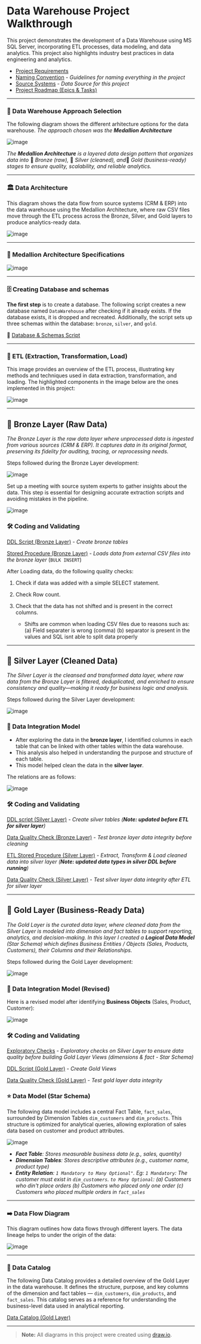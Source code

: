 # Data Warehouse Project Walkthrough

This project demonstrates the development of a Data Warehouse using MS SQL Server, incorporating ETL processes, data modeling, and data analytics. This project also highlights industry best practices in data engineering and analytics.

- [Project Requirements](https://github.com/syedshamael1999/SQL-Data-Warehouse-Project/blob/main/docs/project_requirements.md)
- [Naming Convention](https://github.com/syedshamael1999/SQL-Data-Warehouse-Project/blob/main/docs/naming_convention.md) - *Guidelines for naming everything in the project*
- [Source Systems](https://github.com/syedshamael1999/SQL-Data-Warehouse-Project/tree/main/datasets) - *Data Source for this project*
- [Project Roadmap (Epics & Tasks)](https://www.notion.so/Data-Warehouse-Project-1c1ede7b016a80c9bee9faa1763beaec?pvs=4)
---

### 🧠 Data Warehouse Approach Selection

The following diagram shows the different arhitecture options for the data warehouse. *The approach chosen was the **Medallion Architecture***  

![image](https://github.com/user-attachments/assets/0c97bfb0-0f43-4339-8b22-6109e258ad72)

*The **Medallion Architecture** is a layered data design pattern that organizes data into* 🥉 *Bronze (raw),* 🥈 *Silver (cleaned), and*🥇 *Gold (business-ready) stages to ensure quality, scalability, and reliable analytics.*

---
### 🏛️ Data Architecture

This diagram shows the data flow from source systems (CRM & ERP) into the data warehouse using the Medallion Architecture, where raw CSV files move through the ETL process across the Bronze, Silver, and Gold layers to produce analytics-ready data.  

![image](https://github.com/user-attachments/assets/6b34206f-19b4-4e56-96b9-a309ee212b6f)

---

### 📑 Medallion Architecture Specifications

![image](https://github.com/user-attachments/assets/b77d738e-cb06-45fb-8cc1-608d169c75bc)  

---
### 🗄️ Creating Database and schemas

**The first step** is to create a database. The following script creates a new database named `DataWarehouse` after checking if it already exists. If the database exists, it is dropped and recreated. Additionally, the script sets up three schemas 
within the database: `bronze`, `silver`, and `gold`. 

🔹 [Database & Schemas Script](https://github.com/syedshamael1999/SQL-Data-Warehouse-Project/blob/main/scripts/init_database.sql)


---

### 🔄 ETL (Extraction, Transformation, Load)

This image provides an overview of the ETL process, illustrating key methods and techniques used in data extraction, transformation, and loading. The highlighted components in the image below are the ones implemented in this project:

![image](https://github.com/user-attachments/assets/03755803-1c9e-4cd1-a641-d4d2c1f0791c)  

---
##  🥉 Bronze Layer (Raw Data)

*The Bronze Layer is the raw data layer where unprocessed data is ingested from various sources (CRM & ERP). It captures data in its original format, preserving its fidelity for auditing, tracing, or reprocessing needs.*

Steps followed during the Bronze Layer development: 

![image](https://github.com/user-attachments/assets/f0f5a534-33da-4963-b05a-15e020322df0)  

Set up a meeting with source system experts to gather insights about the data. This step is essential for designing accurate extraction scripts and avoiding mistakes in the pipeline.

![image](https://github.com/user-attachments/assets/85877495-4a59-488c-8d3c-a9ffd0d92004)

### 🛠️ Coding and Validating

[DDL Script (Bronze Layer)](https://github.com/syedshamael1999/SQL-Data-Warehouse-Project/blob/main/scripts/bronze/ddl_bronze.sql) - *Create bronze tables* 

[Stored Procedure (Bronze Layer)](https://github.com/syedshamael1999/SQL-Data-Warehouse-Project/blob/main/scripts/bronze/proc_load_bronze.sql) - *Loads data from external CSV files into the bronze layer* (`BULK INSERT`)

After Loading data, do the following quality checks:
1. Check if data was added with a simple SELECT statement.
2. Check Row count.
3. Check that the data has not shifted and is present in the correct columns.

   - Shifts are common when loading CSV files due to reasons such as: (a) Field separater is wrong (comma) (b) separator is present in the values and SQL isnt able to split data properly

---
## 🥈 Silver Layer (Cleaned Data)

*The Silver Layer is the cleansed and transformed data layer, where raw data from the Bronze Layer is filtered, deduplicated, and enriched to ensure consistency and quality—making it ready for business logic and analysis.*

Steps followed during the Silver Layer development:  

![image](https://github.com/user-attachments/assets/0b0f0302-f4d9-4a30-b09e-20e3aea83e1a)

### 🔗 Data Integration Model
- After exploring the data in the **bronze layer**, I identified columns in each table that can be linked with other tables within the data warehouse.
- This analysis also helped in understanding the purpose and structure of each table.
- This model helped clean the data in the **silver layer**.

The relations are as follows:

![image](https://github.com/user-attachments/assets/44e51822-3a05-43c1-a08c-0791a667881a)


### 🛠️ Coding and Validating
[DDL script (Silver Layer)](https://github.com/syedshamael1999/SQL-Data-Warehouse-Project/blob/main/scripts/silver/ddl_silver.sql) - *Create silver tables (**Note: updated before ETL for silver layer**)*

[Data Quality Check (Bronze Layer)](https://github.com/syedshamael1999/SQL-Data-Warehouse-Project/blob/main/tests/data_quality_check_bronze.sql) - *Test bronze layer data integrity before cleaning*   

[ETL Stored Procedure (Silver Layer)](https://github.com/syedshamael1999/SQL-Data-Warehouse-Project/blob/main/scripts/silver/proc_load_silver.sql) - *Extract, Transform & Load cleaned data into silver layer (**Note: updated data types in silver DDL before running**)*

[Data Quality Check (Silver Layer)](https://github.com/syedshamael1999/SQL-Data-Warehouse-Project/blob/main/tests/data_quality_check_silver.sql) - *Test silver layer data integrity after ETL for silver layer*


---
##  🥇 Gold Layer (Business-Ready Data)

*The Gold Layer is the curated data layer, where cleaned data from the Silver Layer is modeled into dimension and fact tables to support reporting, analytics, and decision-making. In this layer I created a **Logical Data Model** (Star Schema) which defines Business Entities / Objects (Sales, Products, Customers), their Columns and their Relationships.*  


Steps followed during the Gold Layer development: 

![image](https://github.com/user-attachments/assets/1e5bcaf9-f085-477a-99b2-44d87eba164c)

### 🔗 Data Integration Model (Revised)

Here is a revised model after identifying **Business Objects** (Sales, Product, Customer):

![image](https://github.com/user-attachments/assets/a92700d5-1730-45a8-8616-e60c148c5960)  

### 🛠️ Coding and Validating

[Exploratory Checks](https://github.com/syedshamael1999/SQL-Data-Warehouse-Project/blob/main/scripts/gold/exploratory_checks.sql) - *Exploratory checks on Silver Layer to ensure data quality before building Gold Layer Views (dimensions & fact - Star Schema)*

[DDL Script (Gold Layer)](https://github.com/syedshamael1999/SQL-Data-Warehouse-Project/blob/main/scripts/gold/ddl_gold.sql) - *Create Gold Views*

[Data Quality Check (Gold Layer)](https://github.com/syedshamael1999/SQL-Data-Warehouse-Project/blob/main/tests/data_quality_check_gold.sql) - *Test gold layer data integrity*



### ⭐ Data Model (Star Schema)

The following data model includes a central Fact Table, `fact_sales`, surrounded by Dimension Tables `dim_customers` and `dim_products`. This structure is optimized for analytical queries, allowing exploration of sales data based on customer and product attributes.

![image](https://github.com/user-attachments/assets/04732813-bfe6-4694-a6ba-e1f694c5c822)

* ***Fact Table**: Stores measurable business data (e.g., sales, quantity)*
* ***Dimension Tables**: Stores descriptive attributes (e.g., customer name, product type)*
* ***Entity Relation**: `1 Mandatory to Many Optional"`. Eg: `1 Mandatory`: The customer must exist in `dim_customers`. `to Many Optional`: (a) Customers who din't place orders (b) Customers who placed only one order (c) Customers who placed multiple orders in `fact_sales`*
---
### ➡️ Data Flow Diagram

This diagram outlines how data flows through different layers. The data lineage helps to under the origin of the data:

![image](https://github.com/user-attachments/assets/c53e32c3-e676-4500-a264-7d5f297b15aa)

---
### 📘 Data Catalog

The following Data Catalog provides a detailed overview of the Gold Layer in the data warehouse. It defines the structure, purpose, and key columns of the dimension and fact tables — `dim_customers`, `dim_products`, and `fact_sales`. This catalog serves as a reference for understanding the business-level data used in analytical reporting.

[Data Catalog (Gold Layer)](https://github.com/syedshamael1999/SQL-Data-Warehouse-Project/blob/main/docs/data_catalog.md)

---
> **Note:** All diagrams in this project were created using [draw.io](https://www.drawio.com/).

